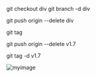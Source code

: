  git checkout div
 git branch -d div

 git push origin --delete div

 git tag 

 git push origin --delete v1.7

 git tag -d v1.7


![myimage](https://i.pinimg.com/564x/01/5d/3d/015d3db0e2e94c128ca11210f99ac631.jpg)
